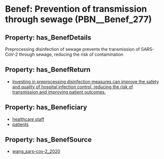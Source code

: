# Benef: __Prevention of transmission through sewage__ (PBN__Benef_277)

## Property: has_BenefDetails

Preprocessing disinfection of sewage prevents the transmission of SARS-CoV-2 through sewage, reducing the risk of contamination

## Property: has_BenefReturn

* [Investing in preprocessing disinfection measures can improve the safety and quality of hospital infection control, reducing the risk of transmission and improving patient outcomes.](../BenefReturn/PBN__BenefReturn_289)

## Property: has_Beneficiary

* [healthcare staff](../Stakeholder/PBN__Stakeholder_139)
* [patients](../Stakeholder/PBN__Stakeholder_31)

## Property: has_BenefSource

* [wang_sars-cov-2_2020](../Article/PBN__Article_55)

